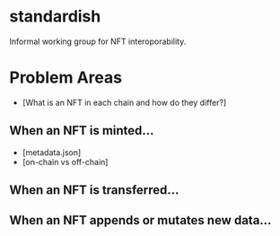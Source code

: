 # standardish

Informal working group for NFT interoporability.

# Problem Areas

* [What is an NFT in each chain and how do they differ?]

## When an NFT is minted...

* [metadata.json]
* [on-chain vs off-chain]

## When an NFT is transferred...

## When an NFT appends or mutates new data...
